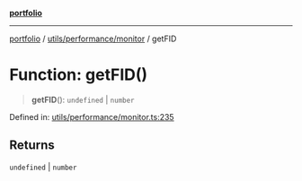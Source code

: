 [**portfolio**](../../../../README.md)

***

[portfolio](../../../../modules.md) / [utils/performance/monitor](../README.md) / getFID

# Function: getFID()

> **getFID**(): `undefined` \| `number`

Defined in: [utils/performance/monitor.ts:235](https://github.com/tnorlund/Portfolio/blob/d97dde24c4d9402380f0d78118ab15c8014a1a31/portfolio/utils/performance/monitor.ts#L235)

## Returns

`undefined` \| `number`
